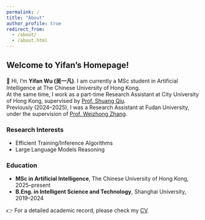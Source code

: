 ```yaml
---
permalink: /
title: "About"
author_profile: true
redirect_from: 
  - /about/
  - /about.html
---
```


## Welcome to Yifan’s Homepage!

👋 Hi, I’m **Yifan Wu (吴一凡)**. 
I am currently a MSc student in Artificial Intelligence at The Chinese University of Hong Kong.  
At the same time, I work as a part-time Research Assistant at City University of Hong Kong, supervised by [Prof. Shuang Qiu](https://shq-ml.github.io/).  
Previously (2024–2025), I was a Research Assistant at Fudan University, under the supervision of [Prof. Weizhong Zhang](https://weizhonz.github.io/).

### Research Interests
- Efficient Training/Inference Algorithms 
- Large Language Models Reasoning

### Education
- **MSc in Artificial Intelligence**, The Chinese University of Hong Kong, 2025–present 
- **B.Eng. in Intelligent Science and Technology**, Shanghai University, 2019–2024   

👉 For a detailed academic record, please check my [CV](/cv/).